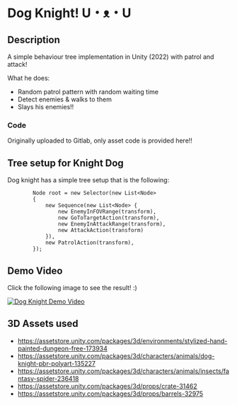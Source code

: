 # Dog Knight! U・ᴥ・U
## Description
A simple behaviour tree implementation in Unity (2022) with patrol and attack!

What he does:
* Random patrol pattern with random waiting time
* Detect enemies & walks to them
* Slays his enemies!! 

### Code
Originally uploaded to Gitlab, only asset code is provided here!!

## Tree setup for Knight Dog
Dog knight has a simple tree setup that is the following:
```
        Node root = new Selector(new List<Node>
        {
            new Sequence(new List<Node> {
                new EnemyInFOVRange(transform),
                new GoToTargetAction(transform),
                new EnemyInAttackRange(transform),
                new AttackAction(transform)
            }),
            new PatrolAction(transform),
        });
```

## Demo Video
Click the following image to see the result! :)

[![Dog Knight Demo Video](https://img.youtube.com/vi/BLsSRWvRAQ4/0.jpg)](https://www.youtube.com/watch?v=BLsSRWvRAQ4)

## 3D Assets used 
- https://assetstore.unity.com/packages/3d/environments/stylized-hand-painted-dungeon-free-173934 
- https://assetstore.unity.com/packages/3d/characters/animals/dog-knight-pbr-polyart-135227 
- https://assetstore.unity.com/packages/3d/characters/animals/insects/fantasy-spider-236418 
- https://assetstore.unity.com/packages/3d/props/crate-31462 
- https://assetstore.unity.com/packages/3d/props/barrels-32975 

